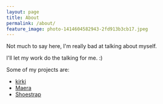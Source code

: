 ```yaml
---
layout: page
title: About
permalink: /about/
feature_image: photo-1414604582943-2fd913b3cb17.jpeg
---
```


Not much to say here, I'm really bad at talking about myself.

I'll let my work do the talking for me. :)

Some of my projects are:

* [kirki](http://kirki.org)
* [Maera](http://maera.io)
* [Shoestrap](https://github.com/shoestrap/shoestrap-3)
